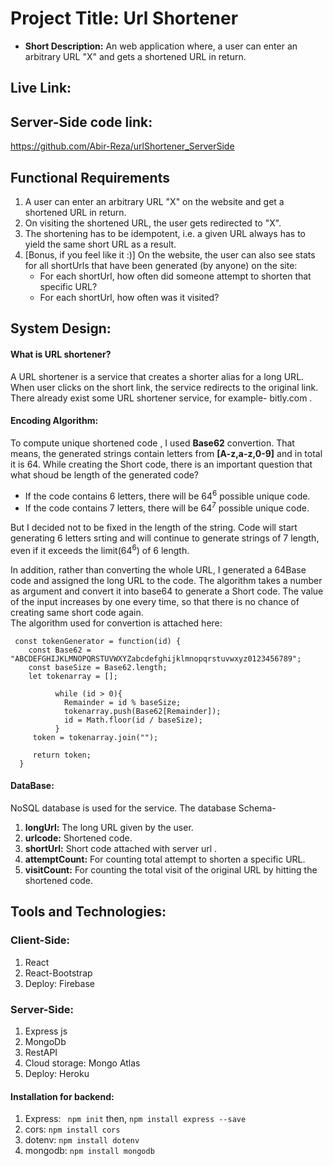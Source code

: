 # Project Title: Url Shortener
* **Short Description:** An web application where, a user can enter an arbitrary URL "X" and gets a shortened URL in return.

## Live Link:


## Server-Side code link:
https://github.com/Abir-Reza/urlShortener_ServerSide

## Functional Requirements
1. A user can enter an arbitrary URL "X" on the website and get a shortened URL in return.
2. On visiting the shortened URL, the user gets redirected to "X".
3. The shortening has to be idempotent, i.e. a given URL always has to yield the same short URL as a result.
4. [Bonus, if you feel like it :)] On the website, the user can also see stats for all shortUrls that have been generated (by anyone) on the site:
    * For each shortUrl, how often did someone attempt to shorten that specific URL?
    * For each shortUrl, how often was it visited?

## System Design:
#### What is URL shortener?
A URL shortener is a service that creates a shorter alias for a long URL. When user clicks on the short link, the service redirects to the original link.
There already exist some URL shortener service, for example- bitly.com . 
#### Encoding Algorithm:
To compute unique shortened code , I used **Base62** convertion. That means, the generated strings contain letters from **[A-z,a-z,0-9]** and in total it is 64.
While creating the Short code, there is an important question that what shoud be length of the generated code? 
* If the code contains 6 letters, there will be 64<sup>6</sup> possible unique code. 
* If the code contains 7 letters, there will be 64<sup>7</sup> possible unique code. 

But I decided not to be fixed in the length of the string. Code will start generating 6 letters srting and will continue to generate strings of 7 length, even if it exceeds the limit(64<sup>6</sup>) of 6 length.<br />

In addition, rather than converting the whole URL, I generated a 64Base code and assigned the long URL to the code. The algorithm takes a number as argument and convert it into base64 to generate a Short code. The value of the input increases by one every time, so that there is no chance of creating same short code again.<br />
The algorithm used for convertion is attached here: <br />

```
 const tokenGenerator = function(id) {
    const Base62 = "ABCDEFGHIJKLMNOPQRSTUVWXYZabcdefghijklmnopqrstuvwxyz0123456789";
    const baseSize = Base62.length;
    let tokenarray = [];
      
          while (id > 0){      
            Remainder = id % baseSize;
            tokenarray.push(Base62[Remainder]);
            id = Math.floor(id / baseSize);
          }        
     token = tokenarray.join(""); 
    
     return token;      
  }
```
#### DataBase:
NoSQL database is used for the service. 
The database Schema- <br/>
1. **longUrl:** The long URL given by the user.
2. **urlcode:** Shortened code. 
3. **shortUrl:** Short code attached with server url .
4. **attemptCount:** For counting total attempt to shorten a specific URL.
5. **visitCount:** For counting the total visit of the original URL by hitting the shortened code.







## Tools and Technologies:
### Client-Side:
1. React
2. React-Bootstrap
3. Deploy: Firebase
### Server-Side:
1. Express js
2. MongoDb 
3. RestAPI 
4. Cloud storage: Mongo Atlas
5. Deploy: Heroku
#### Installation for backend:
1. Express: ```  npm init ```   then, ``` npm install express --save ```  <br/>
2. cors: ``` npm install cors ```  <br/>
3. dotenv: ``` npm install dotenv ``` <br/>
4. mongodb: ``` npm install mongodb ``` <br/>

 



